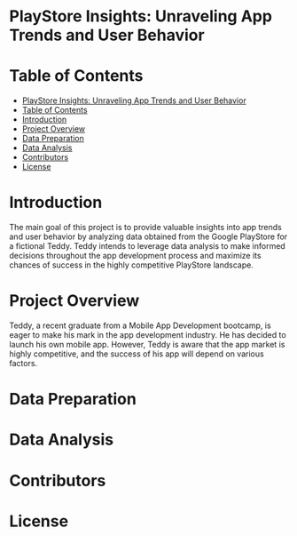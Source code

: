 
# PlayStore Insights: Unraveling App Trends and User Behavior

# Table of Contents
- [PlayStore Insights: Unraveling App Trends and User Behavior](#playstore-insights-unraveling-app-trends-and-user-behavior)
- [Table of Contents](#table-of-contents)
- [Introduction](#introduction)
- [Project Overview](#project-overview)
- [Data Preparation](#data-preparation)
- [Data Analysis](#data-analysis)
- [Contributors](#contributors)
- [License](#license)

# Introduction
The main goal of this project is to provide valuable insights into app trends and user behavior by analyzing data obtained from the Google PlayStore for a fictional Teddy. Teddy intends to leverage data analysis to make informed decisions throughout the app development process and maximize its chances of success in the highly competitive PlayStore
 landscape.

# Project Overview
Teddy, a recent graduate from a Mobile App Development bootcamp, is eager to make his mark in the app development industry. He has decided to launch his own mobile app. However, Teddy is aware that the app market is highly competitive, and the success of his app will depend on various factors.

# Data Preparation

# Data Analysis

# Contributors 

# License



